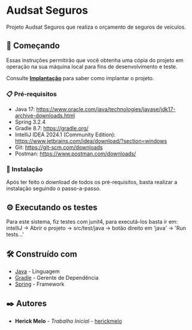 # Audsat Seguros

Projeto Audsat Seguros que realiza o orçamento de seguros de veículos.

## 🚀 Começando

Essas instruções permitirão que você obtenha uma cópia do projeto em operação na sua máquina local para fins de desenvolvimento e teste.

Consulte **[Implantação](#-implanta%C3%A7%C3%A3o)** para saber como implantar o projeto.

### 📋 Pré-requisitos

* Java 17: https://www.oracle.com/java/technologies/javase/jdk17-archive-downloads.html
* Spring 3.2.4
* Gradle 8.7: https://gradle.org/
* IntelliJ IDEA 2024.1 (Community Edition): https://www.jetbrains.com/idea/download/?section=windows
* Git: https://git-scm.com/downloads
* Postman: https://www.postman.com/downloads/

### 🔧 Instalação

Após ter feito o download de todos os pré-requisitos, basta realizar a instalação seguindo o passo-a-passo.

## ⚙️ Executando os testes

Para este sistema, fiz testes com junit4, para executá-los basta ir em: intelliJ -> Abrir o projeto -> src/test/java -> botão direito em 'java' -> 'Run tests...'

## 🛠️ Construído com

* [Java](https://www.java.com/en/) - Linguagem
* [Gradle](https://gradle.org/) - Gerente de Dependência
* [Spring](https://spring.io/) - Framework

## ✒️ Autores

* **Herick Melo** - *Trabalho Inicial* - [herickmelo](https://github.com/herickmelo/)